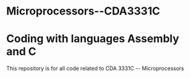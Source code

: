 # Microprocessors--CDA3331C
Coding with languages Assembly and C
========
This repository is for all code related to CDA 3331C -- Microprocessors
